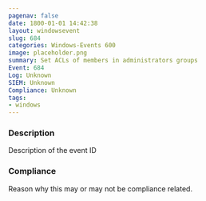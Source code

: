 ```yaml
---
pagenav: false
date: 1800-01-01 14:42:38
layout: windowsevent
slug: 684
categories: Windows-Events 600
image: placeholder.png
summary: Set ACLs of members in administrators groups
Event: 684
Log: Unknown
SIEM: Unknown
Compliance: Unknown
tags:
- windows
---
```


### Description

Description of the event ID

### Compliance

Reason why this may or may not be compliance related.
